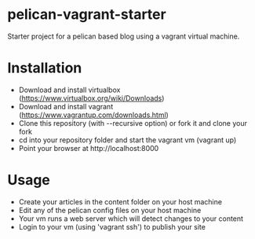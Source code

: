 pelican-vagrant-starter
============
Starter project for a pelican based blog using a vagrant virtual machine.

Installation
============
* Download and install virtualbox (https://www.virtualbox.org/wiki/Downloads)
* Download and install vagrant (https://www.vagrantup.com/downloads.html)
* Clone this repository (with --recursive option) or fork it and clone your fork
* cd into your repository folder and start the vagrant vm (vagrant up)
* Point your browser at http://localhost:8000

Usage
=====
* Create your articles in the content folder on your host machine
* Edit any of the pelican config files on your host machine
* Your vm runs a web server which will detect changes to your content
* Login to your vm (using 'vagrant ssh') to publish your site
